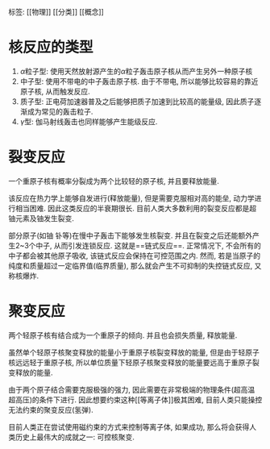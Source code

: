 标签: [[物理]] [[分类]] [[概念]]
# 核反应的类型

1. $\alpha$粒子型: 使用天然放射源产生的$\alpha$粒子轰击原子核从而产生另外一种原子核
2. 中子型: 使用不带电的中子轰击原子核. 由于不带电, 所以能够比较容易的靠近原子核, 从而触发反应. 
3. 质子型: 正电荷加速器普及之后能够把质子加速到比较高的能量级, 因此质子逐渐成为常见的轰击粒子. 
4. $\gamma$型: 伽马射线轰击也同样能够产生能级反应. 

# 裂变反应

一个重原子核有概率分裂成为两个比较轻的原子核, 并且要释放能量. 

该反应在热力学上能够自发进行(释放能量), 但是需要克服相对高的能垒, 动力学进行相当困难. 因此这类反应的半衰期很长. 目前人类大多数利用的裂变反应都是超铀元素及铀发生裂变. 

部分原子(如铀 钋等)在慢中子轰击下能够发生核裂变. 并且在裂变之后还能额外产生2~3个中子, 从而引发连锁反应. 这就是==链式反应==. 正常情况下, 不会所有的中子都会被其他原子吸收, 该链式反应会保持在可控范围之内. 然而, 若是当原子的纯度和质量超过一定临界值(临界质量), 那么就会产生不可抑制的失控链式反应, 又称核爆炸. 

# 聚变反应

两个轻原子核有结合成为一个重原子的倾向. 并且也会损失质量, 释放能量. 

虽然单个轻原子核聚变释放的能量小于重原子核裂变释放的能量, 但是由于轻原子核远远轻于重原子核, 所以单位质量下轻原子核聚变释放的能量要远高于重原子裂变释放的能量. 

由于两个原子结合需要克服极强的强力, 因此需要在非常极端的物理条件(超高温 超高压)的条件下进行. 因此想要约束这种[[等离子体]]极其困难, 目前人类只能操控无法约束的聚变反应(氢弹). 

目前人类正在尝试使用磁约束的方式来控制等离子体, 如果成功, 那么将会获得人类历史上最伟大的成就之一: 可控核聚变. 